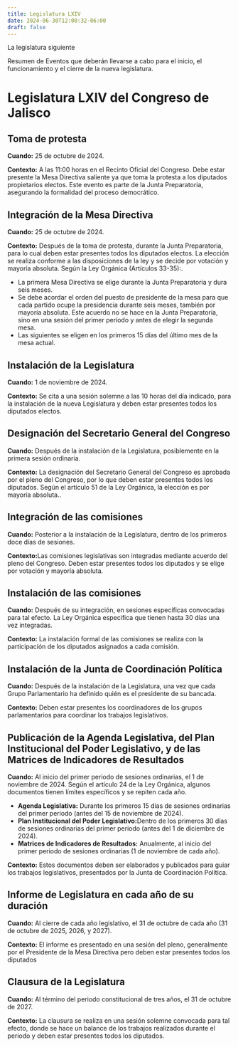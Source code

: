 ```yaml
---
title: Legislatura LXIV
date: 2024-06-30T12:00:32-06:00
draft: false
---
```


La legislatura siguiente
<!--more-->

Resumen de Eventos que deberán llevarse a cabo para el inicio, el
funcionamiento y el cierre de la nueva legislatura.

<div class="container mt-5">
    <h1 class="mb-4">Legislatura LXIV del Congreso de Jalisco</h1>
    <div class="card mb-4">
        <div class="card-header">
            <h2>Toma de protesta</h2>
        </div>
        <div class="card-body">
            <p><strong>Cuando:</strong> 25 de octubre de 2024.</p>
            <p><strong>Contexto:</strong> A las 11:00 horas en el Recinto Oficial del Congreso. Debe estar presente la Mesa Directiva saliente ya que toma la protesta a los diputados propietarios electos. Este evento es parte de la Junta Preparatoria, asegurando la formalidad del proceso democrático.</p>
        </div>
    </div>        
    <div class="card mb-4">
        <div class="card-header">
            <h2>Integración de la Mesa Directiva</h2>
        </div>
        <div class="card-body">
            <p><strong>Cuando:</strong> 25 de octubre de 2024.</p>
            <p><strong>Contexto:</strong> Después de la toma de protesta, durante la Junta Preparatoria, para lo cual deben estar presentes todos los diputados electos. La elección se realiza conforme a las disposiciones de la ley y se decide por votación y mayoría absoluta. Según la Ley Orgánica (Artículos 33-35):.</p>
            <ul>
                <li>La primera Mesa Directiva se elige durante la Junta Preparatoria y dura seis meses.</li>
                <li>Se debe acordar el orden del puesto de presidente de la mesa para que cada partido ocupe la presidencia durante seis meses, también por mayoría absoluta. Este acuerdo no se hace en la Junta Preparatoria, sino en una sesión del primer período y antes de elegir la segunda mesa.</li>
                <li>Las siguientes se eligen en los primeros 15 días del último mes de la mesa actual.</li>
            </ul>
        </div>
    </div>       
    <div class="card mb-4">
        <div class="card-header">
            <h2>Instalación de la Legislatura</h2>
        </div>
        <div class="card-body">
            <p><strong>Cuando:</strong> 1 de noviembre de 2024.</p>
            <p><strong>Contexto:</strong> Se cita a una sesión solemne a las 10 horas del día indicado, para la instalación de la nueva Legislatura y deben estar presentes todos los diputados electos.</p>
        </div>
    </div>
    <div class="card mb-4">
        <div class="card-header">
            <h2>Designación del Secretario General del Congreso</h2>
        </div>
        <div class="card-body">
            <p><strong>Cuando:</strong> Después de la instalación de la Legislatura, posiblemente en la primera sesión ordinaria. </p>
            <p><strong>Contexto:</strong> La designación del Secretario General del Congreso es aprobada por el pleno del Congreso, por lo que deben estar presentes todos los diputados. Según el artículo 51 de la Ley Orgánica, la elección es por mayoría absoluta..</p>
        </div>
    </div>
    <div class="card mb-4">
        <div class="card-header">
            <h2>Integración de las comisiones</h2>
        </div>
        <div class="card-body">
            <p><strong>Cuando:</strong> Posterior a la instalación de la Legislatura, dentro de los primeros doce días de sesiones.</p>
            <p><strong>Contexto:</strong>Las comisiones legislativas son integradas mediante acuerdo del pleno del Congreso. Deben estar presentes todos los diputados y se elige por votación y mayoría absoluta.</p>
        </div>
    </div> 
    <div class="card mb-4">
        <div class="card-header">
            <h2>Instalación de las comisiones</h2>
        </div>
        <div class="card-body">
            <p><strong>Cuando:</strong> Después de su integración, en sesiones específicas convocadas para tal efecto. La Ley Orgánica especifica que tienen hasta 30 días una vez integradas.</p>
            <p><strong>Contexto:</strong> La instalación formal de las comisiones se realiza con la participación de los diputados asignados a cada comisión.</p>
        </div>
    </div>
    <div class="card mb-4">
        <div class="card-header">
            <h2>Instalación de la Junta de Coordinación Política</h2>
        </div>
        <div class="card-body">
            <p><strong>Cuando:</strong> Después de la instalación de la Legislatura, una vez que cada Grupo Parlamentario ha definido quién es el presidente de su bancada.</p>
            <p><strong>Contexto:</strong> Deben estar presentes los coordinadores de los grupos parlamentarios para coordinar los trabajos legislativos.</p>
        </div>
    </div>        
    <div class="card mb-4">
        <div class="card-header">
            <h2>Publicación de la Agenda Legislativa, del Plan Institucional del Poder Legislativo, y de las Matrices de Indicadores de Resultados</h2>
        </div>
        <div class="card-body">
            <p><strong>Cuando:</strong> Al inicio del primer periodo de sesiones ordinarias, el 1 de noviembre de 2024. Según el artículo 24 de la Ley Orgánica, algunos documentos tienen límites específicos y se repiten cada año.</p>
            <ul>
                <li><strong>Agenda Legislativa:</strong> Durante los primeros 15 días de sesiones ordinarias del primer periodo (antes del 15 de noviembre de 2024).</li>
                <li><strong>Plan Institucional del Poder Legislativo:</strong>Dentro de los primeros 30 días de sesiones ordinarias del primer periodo (antes del 1 de diciembre de 2024).</li>
                <li><strong>Matrices de Indicadores de Resultados:</strong> Anualmente, al inicio del primer periodo de sesiones ordinarias (1 de noviembre de cada año).</li>
            </ul>
            <p><strong>Contexto:</strong> Estos documentos deben ser elaborados y publicados para guiar los trabajos legislativos, presentados por la Junta de Coordinación Política.</p>
        </div>
    </div>
    <div class="card mb-4">
        <div class="card-header">
            <h2>Informe de Legislatura en cada año de su duración</h2>
        </div>
        <div class="card-body">
            <p><strong>Cuando:</strong> Al cierre de cada año legislativo, el 31 de octubre de cada año (31 de octubre de 2025, 2026, y 2027).</p>
            <p><strong>Contexto:</strong> El informe es presentado en una sesión del pleno, generalmente por el Presidente de la Mesa Directiva pero deben estar presentes todos los diputados</p>
        </div>
    </div>   
    <div class="card mb-4">
        <div class="card-header">
            <h2>Clausura de la Legislatura</h2>
        </div>
        <div class="card-body">
            <p><strong>Cuando:</strong> Al término del periodo constitucional de tres años, el 31 de octubre de 2027.</p>
            <p><strong>Contexto:</strong> La clausura se realiza en una sesión solemne convocada para tal efecto, donde se hace un balance de los trabajos realizados durante el periodo y deben estar presentes todos los diputados.</p>
        </div>
    </div>
</div>

